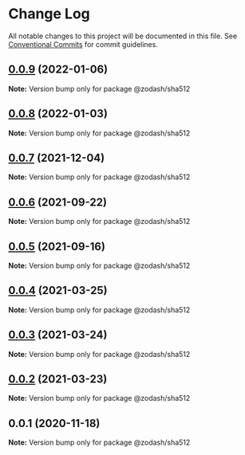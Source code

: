 # Change Log

All notable changes to this project will be documented in this file.
See [Conventional Commits](https://conventionalcommits.org) for commit guidelines.

## [0.0.9](https://github.com/zcorky/zodash/compare/@zodash/sha512@0.0.8...@zodash/sha512@0.0.9) (2022-01-06)

**Note:** Version bump only for package @zodash/sha512





## [0.0.8](https://github.com/zcorky/zodash/compare/@zodash/sha512@0.0.7...@zodash/sha512@0.0.8) (2022-01-03)

**Note:** Version bump only for package @zodash/sha512





## [0.0.7](https://github.com/zcorky/zodash/compare/@zodash/sha512@0.0.6...@zodash/sha512@0.0.7) (2021-12-04)

**Note:** Version bump only for package @zodash/sha512





## [0.0.6](https://github.com/zcorky/zodash/compare/@zodash/sha512@0.0.5...@zodash/sha512@0.0.6) (2021-09-22)

**Note:** Version bump only for package @zodash/sha512





## [0.0.5](https://github.com/zcorky/zodash/compare/@zodash/sha512@0.0.4...@zodash/sha512@0.0.5) (2021-09-16)

**Note:** Version bump only for package @zodash/sha512





## [0.0.4](https://github.com/zcorky/zodash/compare/@zodash/sha512@0.0.3...@zodash/sha512@0.0.4) (2021-03-25)

**Note:** Version bump only for package @zodash/sha512





## [0.0.3](https://github.com/zcorky/zodash/compare/@zodash/sha512@0.0.2...@zodash/sha512@0.0.3) (2021-03-24)

**Note:** Version bump only for package @zodash/sha512





## [0.0.2](https://github.com/zcorky/zodash/compare/@zodash/sha512@0.0.1...@zodash/sha512@0.0.2) (2021-03-23)

**Note:** Version bump only for package @zodash/sha512





## 0.0.1 (2020-11-18)

**Note:** Version bump only for package @zodash/sha512
